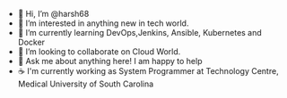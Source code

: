 - 👋 Hi, I’m @harsh68
- 👀 I’m interested in anything new in tech world.
- 🌱 I’m currently learning DevOps,Jenkins, Ansible, Kubernetes and Docker
- 💞️ I’m looking to collaborate on Cloud World.
- 💬 Ask me about anything here! I am happy to help
- ☕ I'm currently working as System Programmer at Technology Centre, Medical University of South Carolina


<!---
harsh68/harsh68 is a ✨ special ✨ repository because its `README.md` (this file) appears on your GitHub profile.
You can click the Preview link to take a look at your changes.
--->
